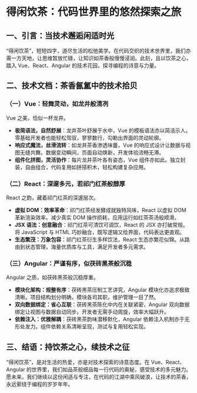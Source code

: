 # 得闲饮茶：代码世界里的悠然探索之旅  

## 一、引言：当技术邂逅闲适时光  
“得闲饮茶”，短短四字，道尽生活的松弛美学。在代码交织的技术世界里，我们亦需一方天地，让思维暂放忙碌，让知识如茶香般慢慢浸润。此刻，且以饮茶之心，踏入 Vue、React、Angular 的技术花园，探寻编程的诗意与力量。  

## 二、技术文档：茶香氤氲中的技术拾贝  

### （一）Vue：轻舞灵动，如龙井般清冽  
Vue 之美，恰似一杯龙井。  
- **极简语法，自然舒展**：龙井茶叶舒展于水中，Vue 的模板语法亦以简洁示人。零基础开发者也能轻松驾驭，寥寥数行，勾勒出界面的灵动轮廓。  
- **响应式魔法，丝滑流转**：如龙井茶香渗透味蕾，Vue 的响应式设计让数据与视图无缝共舞。数据变动瞬间，页面自动焕新，开发体验流畅无滞。  
- **组件化拼图，灵活协作**：每片龙井茶叶各有姿态，Vue 组件亦如此。独立封装，自由组合，代码复用如拼搭积木，轻松构建复杂应用。  

### （二）React：深邃多元，若祁门红茶般醇厚  
React 之韵，藏着祁门红茶的深邃层次。  
- **虚拟 DOM：效率革命**：祁门红茶经发酵成就独特风味，React 以虚拟 DOM 革新渲染效率。减少真实 DOM 操作损耗，应用运行如红茶茶汤般顺滑。  
- **JSX 语法：创意融合**：祁门红茶可清饮可调饮，React 的 JSX 亦打破常规。将 JavaScript 与 HTML 巧妙融合，既写逻辑又绘界面，代码表达更直观。  
- **生态繁茂：万象包容**：祁门红茶衍生多样饮法，React 生态亦繁花似锦。从路由到状态管理，海量优质库与工具，满足开发者多元需求。  

### （三）Angular：严谨有序，似茯砖黑茶般沉稳  
Angular 之质，如茯砖黑茶般沉稳厚重。  
- **模块化架构：规整有序**：茯砖黑茶压制工艺讲究，Angular 模块化亦追求极致清晰。项目结构划分明确，模块各司其职，维护管理一目了然。  
- **双向数据绑定：省心互联**：茯砖黑茶陈化中内在关联紧密，Angular 双向数据绑定让视图与数据自动同步。开发者无需手动周旋，效率大幅跃升。  
- **依赖注入：优雅解耦**：茯砖黑茶韵味潜移默化，Angular 依赖注入机制亦于无形处发力。组件依赖关系清晰呈现，测试与复用轻松实现。  

## 三、结语：持饮茶之心，续技术之征  
“得闲饮茶”，是对生活的热爱，亦是对技术探索的诗意态度。在 Vue、React、Angular 的世界里，我们如品茶般细品每一行代码的奥秘，感受技术的多元魅力。愿未来，我们继续以这份闲适与专注，在代码的江湖中乘风破浪，让技术的茶香，永远萦绕于编程的岁岁年年。
